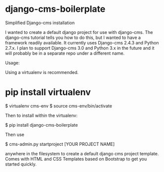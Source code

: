 django-cms-boilerplate
======================

Simplified Django-cms installation

I wanted to create a default django project for use with django-cms.  The django-cms tutorial tells you how to do this, but I wanted to have a framework readily available.  It currently uses Django-cms 2.4.3 and Python 2.7.x.  I plan to support Django-cms 3.0 and Python 3.x in the future and it will probably be in a separate repo under a different name.

Usage:

Using a virtualenv is recommended.

# pip install virtualenv
$ virtualenv cms-env
$ source cms-env/bin/activate

Then to install within the virtualenv:

$ pip install django-cms-boilerplate

Then use

$ cms-admin.py startproject [YOUR PROJECT NAME]

anywhere in the filesystem to create a default django cms project template.  Comes with HTML and CSS Templates based on Bootstrap to get you started quickly.